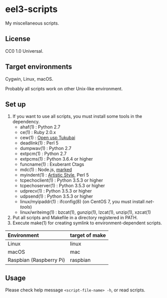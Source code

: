 eel3-scripts
============

My miscellaneous scripts.

License
-------

CC0 1.0 Universal.

Target environments
-------------------

Cygwin, Linux, macOS.

Probably all scripts work on other Unix-like environment.

Set up
------

1. If you want to use all scripts, you must install some tools in the dependency.
    * ahaf(1) : Python 2.7
    * ce(1) : Ruby 2.0.x
    * cew(1) : [Open usp Tukubai](https://github.com/usp-engineers-community/Open-usp-Tukubai "Open usp Tukubai")
    * deadlink(1) : Perl 5
    * dumpwav(1) : Python 2.7
    * extpcm(1) : Python 2.7
    * extpcms(1) : Python 3.6.4 or higher
    * funcname(1) : Exuberant Ctags
    * mdc(1) : Node.js, [marked](https://github.com/chjj/marked "marked")
    * myindent(1) : [Artistic Style](http://astyle.sourceforge.net/ "Artistic Style"), Perl 5
    * tcpechoclient(1) : Python 3.5.3 or higher
    * tcpechoserver(1) : Python 3.5.3 or higher
    * udprecv(1) : Python 3.5.3 or higher
    * udpsend(1) : Python 3.5.3 or higher
    * linux/myipaddr(1) : ifconfig(8) (on CentOS 7, you must install *net-tools*)
    * linux/writeimg(1) : bzcat(1), gunzip(1), lzcat(1), unzip(1), xzcat(1)
2. Put all scripts and Makefile in a directory registered in PATH.
3. Execute make(1) for creating symlink to environment-dependent scripts.

| Environment             | target of make |
|:------------------------|:---------------|
| Linux                   | linux          |
| macOS                   | mac            |
| Raspbian (Raspberry Pi) | raspbian       |

Usage
-----

Please check help message `<script-file-name> -h`, or read scripts.
